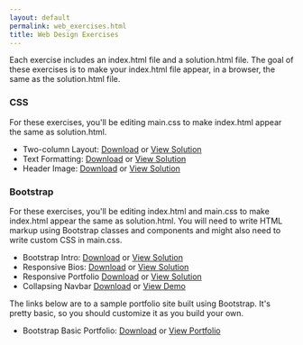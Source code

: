 ```yaml
---
layout: default
permalink: web_exercises.html
title: Web Design Exercises
---
```


Each exercise includes an index.html file and a solution.html file. The goal of these exercises is to make your index.html file appear, in a browser, the same as the solution.html file.

### CSS

For these exercises, you'll be editing main.css to make index.html appear the same as solution.html.

- Two-column Layout: [Download]({{site.url}}/exercises/css/two-column-layout.zip) or [View Solution]({{site.url}}/exercises/css/two-column-layout/solution.html)
- Text Formatting: [Download]({{site.url}}/exercises/css/text_formatting.zip) or [View Solution]({{site.url}}/exercises/css/text_formatting/solution.html)
- Header Image: [Download]({{site.url}}/exercises/css/header_image.zip) or [View Solution]({{site.url}}/exercises/css/header_image/solution.html)

### Bootstrap

For these exercises, you'll be editing index.html and main.css to make index.html appear the same as solution.html. You will need to write HTML markup using Bootstrap classes and components and might also need to write custom CSS in main.css.

- Bootstrap Intro: [Download]({{site.url}}/exercises/bootstrap/bootstrap_intro.zip) or [View Solution]({{site.url}}/exercises/bootstrap/bootstrap_intro/solution.html)
- Responsive Bios: [Download]({{site.url}}/exercises/bootstrap/responsive_bios.zip) or [View Solution]({{site.url}}/exercises/bootstrap/responsive_bios/solution.html)
- Responsive Portfolio
[Download]({{site.url}}/exercises/bootstrap/bootstrap_responsive_portfolio.zip) or [View Solution]({{site.url}}/exercises/bootstrap/bootstrap_responsive_portfolio/solution.html)
- Collapsing Navbar
[Download]({{site.url}}/exercises/bootstrap/bootstrap_collapsing_navbar.zip) or [View Demo]({{site.url}}/exercises/bootstrap/bootstrap_collapsing_navbar/index.html)

The links below are to a sample portfolio site built using Bootstrap. It's pretty basic, so you should customize it as you build your own.

- Bootstrap Basic Portfolio: [Download]({{site.url}}/exercises/bootstrap/bootstrap_portfolio.zip) or [View Portfolio]({{site.url}}/exercises/bootstrap/bootstrap_portfolio/index.html)
